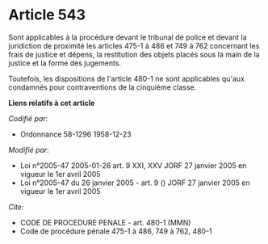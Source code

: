 # Article 543

Sont applicables à la procédure devant le tribunal de police et devant la juridiction de proximité les articles 475-1 à 486
et 749 à 762 concernant les frais de justice et dépens, la restitution des objets placés sous la main de la justice et la
forme des jugements.

Toutefois, les dispositions de l'article 480-1 ne sont applicables qu'aux condamnés pour contraventions de la cinquième
classe.

**Liens relatifs à cet article**

_Codifié par_:

  - Ordonnance 58-1296 1958-12-23

_Modifié par_:

  - Loi n°2005-47 2005-01-26 art. 9 XXI, XXV JORF 27 janvier 2005 en vigueur le 1er avril 2005
  - Loi n°2005-47 du 26 janvier 2005 - art. 9 () JORF 27 janvier 2005 en vigueur le 1er avril 2005

_Cite_:

  - CODE DE PROCEDURE PENALE - art. 480-1 (MMN)
  - Code de procédure pénale 475-1 à 486, 749 à 762, 480-1
